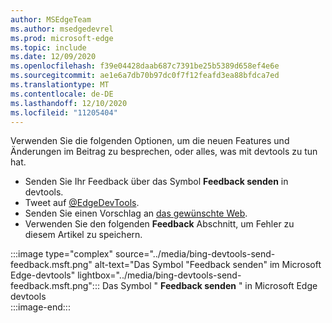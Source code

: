 ```yaml
---
author: MSEdgeTeam
ms.author: msedgedevrel
ms.prod: microsoft-edge
ms.topic: include
ms.date: 12/09/2020
ms.openlocfilehash: f39e04428daab687c7391be25b5389d658ef4e6e
ms.sourcegitcommit: ae1e6a7db70b97dc0f7f12feafd3ea88bfdca7ed
ms.translationtype: MT
ms.contentlocale: de-DE
ms.lasthandoff: 12/10/2020
ms.locfileid: "11205404"
---
```

Verwenden Sie die folgenden Optionen, um die neuen Features und Änderungen im Beitrag zu besprechen, oder alles, was mit devtools zu tun hat.  

*   Senden Sie Ihr Feedback über das Symbol **Feedback senden** in devtools.  
*   Tweet auf [@EdgeDevTools][PostTweetEdgeDevTools].  
*   Senden Sie einen Vorschlag an [das gewünschte Web][TheWebWeWant].  
*   Verwenden Sie den folgenden **Feedback** Abschnitt, um Fehler zu diesem Artikel zu speichern.  

:::image type="complex" source="../media/bing-devtools-send-feedback.msft.png" alt-text="Das Symbol "Feedback senden" im Microsoft Edge-devtools" lightbox="../media/bing-devtools-send-feedback.msft.png":::
   Das Symbol " **Feedback senden** " in Microsoft Edge devtools  
:::image-end:::  

<!-- links -->  

[PostTweetEdgeDevTools]: https://twitter.com/intent/tweet?text=@EdgeDevTools "@EdgeDevTools | Einen Tweet Posten"  

[EdgeDevToolsTwitterAccount]: https://twitter.com/EdgeDevTools "@EdgeDevTools Twitter-Konto"  

[GitHubMicrosoftDocsEdgeDeveloperNewIssue]: https://github.com/MicrosoftDocs/edge-developer/issues/new?title=[DevTools%20Docs%20Feedback] "Neues Problem-MicrosoftDocs/Edge-Developer-GitHub"  

[TheWebWeWant]: https://webwewant.fyi "Das gewünschte Web"  
